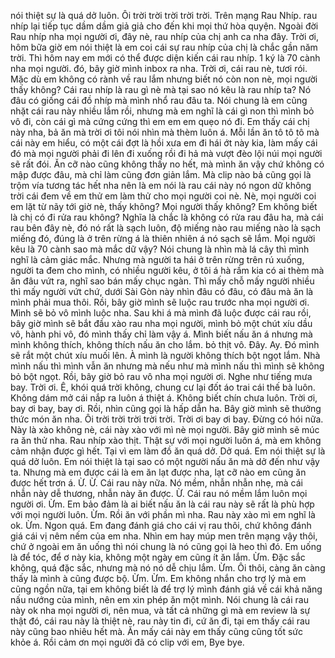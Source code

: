 nói thiệt sự là quá dở luôn. Ôi trời trời trời trời trời. Trên mạng Rau Nhíp. rau nhíp lại tiếp tục dầm dầm giả giả cho đến khi mọi thứ hòa quyện. Ngoài đời Rau nhíp nha mọi người ơi, đây nè, rau nhíp của chị anh ca nha đây. Trời ơi, hôm bữa giờ em nói thiệt là em coi cái sự rau nhíp của chị là chắc gần năm trời. Thì hôm nay em mới có thể được diện kiến cái rau nhíp. 1 ký là 70 cành nha mọi người. đó, bây giờ mình inbox ra nha. Trời ơi, cái rau nè, tươi rói. Mặc dù em không có rành về rau lắm nhưng biết nó còn non nè, mọi người thấy không? Cái rau nhíp là rau gì nè mà tại sao nó kêu là rau nhíp ta? Nó đâu có giống cái đồ nhíp mà mình nhổ rau đâu ta. Nói chung là em cũng nhặt cái rau này nhiều lắm rồi, nhưng mà em nghĩ là cái gì non thì mình bỏ vô đi, còn cái gì mà cứng cứng thì em em em quẹo nó đi. Em thấy cái chị này nha, bả ăn mà trời ơi tôi nói nhìn mà thèm luôn á. Mỗi lần ăn tô tô tô mà cái này em hiểu, có một cái đợt là hồi xưa em đi hái ớt này kia, làm mấy cái đó mà mọi người phải đi lên đi xuống rồi đi hả mà vượt đèo lội núi mọi người sẽ rất đói. Ăn cỡ nào cũng không thấy no hết, mà mình ăn vậy chứ không có mập được đâu, mà chỉ làm cũng đơn giản lắm. Mà clip nào bả cũng gọi là trộm vía tương tác hết nha nên là em nói là rau cái này nó ngon dữ không trời cái đem về em thử em làm thử cho mọi người coi nè. Nè, mọi người coi em lặt từ nãy tới giờ nè, thấy không? Mọi người thấy không? Em không biết là chị có đi rửa rau không? Nghĩa là chắc là không có rửa rau đâu ha, mà cái rau bên đây nè, đó nó rất là sạch luôn, độ miếng nào rau miếng nào là sạch miếng đó, đúng là ở trên rừng á là thiên nhiên á nó sạch sẽ lắm. Mọi người kêu là 70 cành sao mà mắc dữ vậy? Nói chung là nhìn mà lá cây thì mình nghĩ là cảm giác mắc. Nhưng mà người ta hái ở trên rừng trên rú xuống, người ta đem cho mình, có nhiều người kêu, ở tôi á hà rầm kia có ai thèm mà ăn đâu vứt ra, nghĩ sao bán mấy chục ngàn. Thì mấy chỗ mấy người nhiều thì mấy người vứt chứ, dưới Sài Gòn này nhìn đâu có đâu, có đâu mà ăn là mình phải mua thôi. Rồi, bây giờ mình sẽ luộc rau trước nha mọi người ơi. Mình sẽ bỏ vô mình luộc nha. Sau khi á mà mình đã luộc được cái rau rồi, bây giờ mình sẽ bắt đầu xào rau nha mọi người, mình bỏ một chút xíu dầu vô, hành phi vô, đó mình thấy chỉ làm vậy á. Mình biết nấu ăn á nhưng mà mình không thích, không thích nấu ăn cho lắm. bỏ thịt vô. Đây. Ay. Đó mình sẽ rắt một chút xíu muối lên. À mình là người không thích bột ngọt lắm. Nhà mình nấu thì mình vẫn ăn nhưng mà nếu như mà mình nấu thì mình sẽ không bỏ bột ngọt. Rồi, bây giờ bỏ rau vô nha mọi người ơi. Nghe như tiếng mưa bay. Trời ơi. Ê, khói quá trời không, chung cư lại đốt áo trai cái thế bà luôn. Không dám mở cái nắp ra luôn á thiệt á. Không biết chín chưa luôn. Trời ơi, bay ơi bay, bay ơi. Rồi, nhìn cũng gọi là hấp dẫn ha. Bây giờ mình sẽ thưởng thức món ăn nha. Ôi trời trời trời trời trời. Trời ơi bay ơi bay. Đừng có hói nữa. Này là xào không nè, cái này xào với mì nè mọi người. Bây giờ mình sẽ múc ra ăn thử nha. Rau nhíp xào thịt. Thật sự với mọi người luôn á, mà em không cảm nhận được gì hết. Tại vì em làm đồ ăn quá dở. Dở quá. Em nói thiệt sự là quá dở luôn. Em nói thiệt là tại sao có một người nấu ăn mà dở đến như vậy ta. Nhưng mà em được cái là em ăn lạt được nha, lạt cỡ nào em cũng ăn được hết trơn á. Ừ. Ừ. Cái rau này nữa. Nó mềm, nhẫn nhẫn nhẹ, mà cái nhẫn này dễ thương, nhẫn này ăn được. Ừ. Cái rau nó mềm lắm luôn mọi người ơi. Ừm. Em bảo đảm là ai biết nấu ăn là cái rau này sẽ rất là phù hợp với mọi người luôn. Ừm. Rồi ăn với phần mì nha. Rau này xào mì em nghĩ là ok. Ừm. Ngon quá. Em đang đánh giá cho cái vị rau thôi, chứ không đánh giá cái vị nêm nếm của em nha. Nhìn em hay múp men trên mạng vậy thôi, chứ ở ngoài em ăn uống thì nói chung là nó cũng gọi là heo thì đó. Em uống là để tóc, để ơ này kia, không một ngày em cũng ít ăn lắm. Ừm. Đặc sắc không, quá đặc sắc, nhưng mà nó nó dễ chịu lắm. Ừm. Ôi thôi, càng ăn càng thấy là mình à cũng được bộ. Ừm. Ừm. Em không nhắn cho trợ lý mà em cũng ngồn nữa, tại em không biết là để trợ lý mình đánh giá về cái khả năng nấu nướng của mình, nên em xin phép ăn một mình. Nói chung là cái rau này ok nha mọi người ơi, nên mua, và tất cả những gì mà em review là sự thật đó, cái rau này là thiệt nè, rau này tin đi, cứ ăn đi, tại em thấy cái rau này cũng bao nhiêu hết mà. Ăn mấy cái này em thấy cũng cũng tốt sức khỏe á. Rồi cảm ơn mọi người đã có clip với em, Bye bye.
